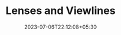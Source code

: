 ---
title:  "Lenses and Viewlines"
authid: ug-2019-shankar-singh-solanki
img: https://i.postimg.cc/NFngxBDR/shankar3-thumb.webp
tags: []
date: 2023-07-06T22:12:08+05:30
summary: ""
draft: true
photos:
    - img: "https://i.postimg.cc/JzBWJqMG/shankar-01.webp"
      thumb: "https://i.postimg.cc/HxKK96Xr/shankar-01-thumb.webp"
    - img: "https://i.postimg.cc/SRBhRTjL/shankar-02.webp"
      thumb: "https://i.postimg.cc/Gt8Rcw3h/shankar-02-thumb.webp"
    - img: "https://i.postimg.cc/zfNq7dC2/shankar3.webp"
      thumb: "https://i.postimg.cc/NFngxBDR/shankar3-thumb.webp"
    - img: "https://i.postimg.cc/T10L6h6g/shankar04.webp"
      thumb: "https://i.postimg.cc/Hs3XGvYR/shankar04-thumb.webp"
    - img: "https://i.postimg.cc/ZnGc732b/shankar5.jpg"
      thumb: "https://i.postimg.cc/nLpdf4zM/shankar5-thumb.jpg"
    - img: "https://i.postimg.cc/Kv4DXZ2X/shankar6.jpg"
      thumb: "https://i.postimg.cc/HW69PrF4/shankar6-thumb.jpg"
---